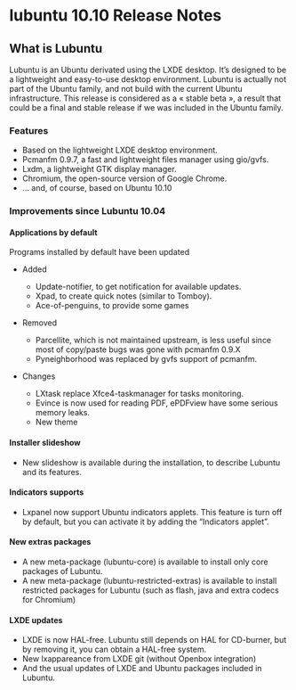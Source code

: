 # lubuntu 10.10 Release Notes

## What is Lubuntu

Lubuntu is an Ubuntu derivated using the LXDE desktop. It’s designed to be a lightweight and easy-to-use desktop environment. Lubuntu is actually not part of the Ubuntu family, and not build with the current Ubuntu infrastructure. This release is considered as a « stable beta », a result that could be a final and stable release if we was included in the Ubuntu family.


### Features

* Based on the lightweight LXDE desktop environment.
* Pcmanfm 0.9.7, a fast and lightweight files manager using gio/gvfs.
* Lxdm, a lightweight GTK display manager.
* Chromium, the open-source version of Google Chrome.
* … and, of course, based on Ubuntu 10.10


### Improvements since Lubuntu 10.04

#### Applications by default
Programs installed by default have been updated

* Added
	* Update-notifier, to get notification for available updates.
	* Xpad, to create quick notes (similar to Tomboy).
	* Ace-of-penguins, to provide some games

* Removed
	* Parcellite, which is not maintained upstream, is less useful since most of copy/paste bugs was gone with pcmanfm 0.9.X
	* Pyneighborhood was replaced by gvfs support of pcmanfm.

* Changes
	* LXtask replace Xfce4-taskmanager for tasks monitoring.
	* Evince is now used for reading PDF, ePDFview have some serious memory leaks.
	* New theme

#### Installer slideshow
* New slideshow is available during the installation, to describe Lubuntu and its features.

#### Indicators supports
* Lxpanel now support Ubuntu indicators applets. This feature is turn off by default, but you can activate it by adding the “Indicators applet”.

#### New extras packages
* A new meta-package (lubuntu-core) is available to install only core packages of Lubuntu.
* A new meta-package (lubuntu-restricted-extras) is available to install restricted packages for Lubuntu (such as flash, java and extra codecs for Chromium)

#### LXDE updates
* LXDE is now HAL-free. Lubuntu still depends on HAL for CD-burner, but by removing it, you can obtain a HAL-free system.
* New lxappareance from LXDE git (without Openbox integration)
* And the usual updates of LXDE and Ubuntu packages included in Lubuntu.
